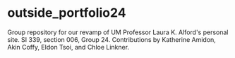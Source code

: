 # outside_portfolio24
Group repository for our revamp of UM Professor Laura K. Alford's personal site. SI 339, section 006, Group 24. Contributions by Katherine Amidon, Akin Coffy, Eldon Tsoi, and Chloe Linkner.

